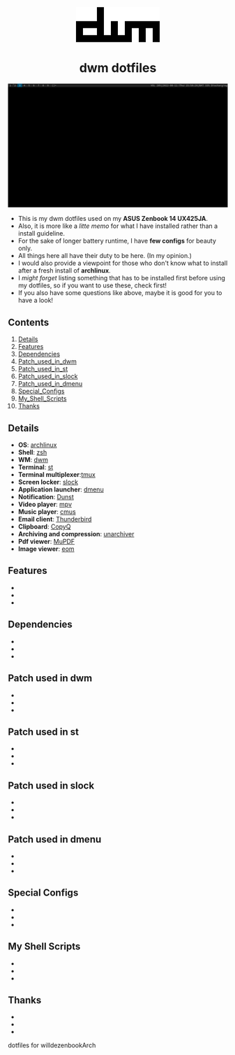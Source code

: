 <div align="center">
	<img src="/screenshots/dwm.png">
</div>

<div align="center">
	<h1>dwm dotfiles</h1>
</div>

![](/screenshots/mydwm.png)

- This is my dwm dotfiles used on my **ASUS Zenbook 14 UX425JA**. 
- Also, it is more like a *litte memo* for what I have installed rather than a install guideline.
- For the sake of longer battery runtime, I have **few configs** for beauty only.
- All things here all have their duty to be here. (In my opinion.)
- I would also provide a viewpoint for those who don't know what to install after a fresh install of **archlinux**.
- I *might forget* listing something that has to be installed first before using my dotfiles, so if you want to use these, check first!
- If you also have some questions like above, maybe it is good for you to have a look!

## Contents ##
1. [Details](#details)
2. [Features](#features)
3. [Dependencies](#dependencies)
3. [Patch_used_in_dwm](#Patch_used_in_dwm)
4. [Patch_used_in_st](#Patch_used_in_st)
5. [Patch_used_in_slock](#Patch_used_in_slock)
6. [Patch_used_in_dmenu](#Patch_used_in_dmenu)
7. [Special_Configs](#Special_Configs)
8. [My_Shell_Scripts](#My_Shell_Scripts)
9. [Thanks](#Thanks)

<a name="details"></a>
## Details ##
- **OS**: [archlinux](https://archlinux.org/)
- **Shell**: [zsh](https://www.zsh.org/) 
- **WM**: [dwm](https://dwm.suckless.org/)
- **Terminal**: [st](https://st.suckless.org/)
- **Terminal multiplexer**:[tmux](https://github.com/tmux/tmux/wiki)
- **Screen locker**: [slock](https://tools.suckless.org/slock/)
- **Application launcher**: [dmenu](https://tools.suckless.org/dmenu/)
- **Notification**: [Dunst](https://github.com/dunst-project/dunst)
- **Video player**: [mpv](https://mpv.io/)
- **Music player**: [cmus](https://cmus.github.io/)
- **Email client**: [Thunderbird](https://www.mozilla.org/thunderbird/)
- **Clipboard**: [CopyQ](https://github.com/hluk/CopyQ)
- **Archiving and compression**: [unarchiver](https://archlinux.org/packages/community/x86_64/unarchiver/)
- **Pdf viewer**: [MuPDF](https://mupdf.com/)
- **Image viewer**: [eom](https://github.com/mate-desktop/eom)

<a name="features"></a>
## Features ##
- 
-
-

<a name="dependencies"></a>
## Dependencies ##
-
-
-

<a name="Patch_used_in_dwm"></a>
## Patch used in dwm ##
-
-
-

<a name="Patch_used_in_st"></a>
## Patch used in st ##
-
-
-

<a name="Patch_used_in_slock"></a>
## Patch used in slock ##
-
-
-

<a name="Patch_used_in_dmenu"></a>
## Patch used in dmenu ##
-
-
-

<a name="Special_Configs"></a>
## Special Configs ##
-
-
-

<a name="My_Shell_Scripts"></a>
## My Shell Scripts ##
-
-
-

<a name="Thanks"></a>
## Thanks ##
-
-
-







dotfiles for willdezenbookArch 
